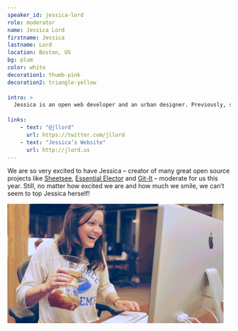 ```yaml
---
speaker_id: jessica-lord
role: moderator
name: Jessica Lord
firstname: Jessica
lastname: Lord
location: Boston, US
bg: plum
color: white
decoration1: thumb-pink
decoration2: triangle-yellow

intro: >
  Jessica is an open web developer and an urban designer. Previously, she worked at <a href="https://github.com">GitHub</a> where she started the Electron team, before which she was a <a href="https://www.codeforamerica.org">Code for America</a> fellow.

links:
    - text: "@jllord"
      url: https://twitter.com/jllord
    - text: "Jessica’s Website"
      url: http://jlord.us
---
```




<p>
We are so very excited to have Jessica – creator of many great open source projects like <a href="http://jlord.us/sheetsee.js/">Sheetsee</a>, <a href="http://jlord.us/essential-electron">Essential Elector</a> and <a href="https://github.com/jlord/git-it-electron">Git-It</a> – moderate for us this year. Still, no matter how excited we are and how much we smile, we can’t seem to top Jessica herself!
</p>

![Jessica Lord](/assets/images/jessica-dance.gif)
